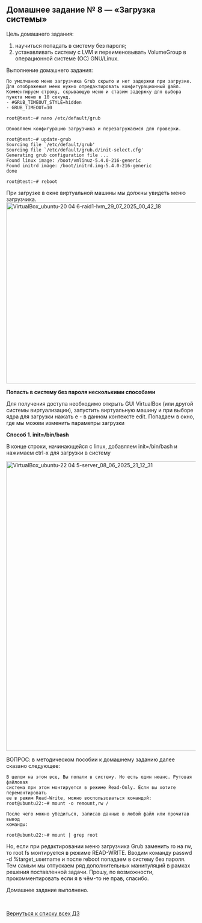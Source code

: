 ## Домашнее задание № 8 — «Загрузка системы»

Цель домашнего задания: 
1) научиться попадать в систему без пароля;
2) устанавливать систему с LVM и переименовывать VolumeGroup в операционной системе (ОС) GNU/Linux.

Выполнение домашнего задания:
```console
По умолчанию меню загрузчика Grub скрыто и нет задержки при загрузке.
Для отображения меню нужно отредактировать конфигурационный файл.
Комментируем строку, скрывающую меню и ставим задержку для выбора пункта меню в 10 секунд.
- #GRUB_TIMEOUT_STYLE=hidden
- GRUB_TIMEOUT=10

root@test:~# nano /etc/default/grub
```

```console
Обновляем конфигурацию загрузчика и перезагружаемся для проверки.

root@test:~# update-grub
Sourcing file `/etc/default/grub'
Sourcing file `/etc/default/grub.d/init-select.cfg'
Generating grub configuration file ...
Found linux image: /boot/vmlinuz-5.4.0-216-generic
Found initrd image: /boot/initrd.img-5.4.0-216-generic
done

root@test:~# reboot
```

При загрузке в окне виртуальной машины мы должны увидеть меню загрузчика.
<img width="640" height="480" alt="VirtualBox_ubuntu-20 04 6-raid1-lvm_29_07_2025_00_42_18" src="https://github.com/user-attachments/assets/d3cbcb44-7810-4a3e-842d-78919c817641" />

**Попасть в систему без пароля несколькими способами**

Для получения доступа необходимо открыть GUI VirtualBox (или другой системы
виртуализации), запустить виртуальную машину и при выборе ядра для загрузки
нажать e - в данном контексте edit. Попадаем в окно, где мы можем изменить
параметры загрузки

**Способ 1. init=/bin/bash**

В конце строки, начинающейся с linux, добавляем init=/bin/bash и нажимаем сtrl-x для
загрузки в систему

<img width="1024" height="768" alt="VirtualBox_ubuntu-22 04 5-server_08_06_2025_21_12_31" src="https://github.com/user-attachments/assets/fcd22d69-a9bf-48ce-97ea-910c00dda528" />

ВОПРОС: в методическом пособии к домашнему заданию далее сказано следующее:
```console
В целом на этом все, Вы попали в систему. Но есть один нюанс. Рутовая файловая
система при этом монтируется в режиме Read-Only. Если вы хотите перемонтировать
ее в режим Read-Write, можно воспользоваться командой:
root@ubuntu22:~# mount -o remount,rw /

После чего можно убедиться, записав данные в любой файл или прочитав вывод
команды:

root@ubuntu22:~# mount | grep root
```

Но, если при редактировании меню загрузчика Grub заменить ro на rw, то root fs монтируется в режиме READ-WRITE.
Вводим команду passwd -d %target_username и после reboot попадаем в систему без пароля. 
Тем самым мы отпускаем ряд дополнительных манипуляций в рамках решения поставленной задачи. 
Прошу, по возможности, прокомментировать если я в чём-то не прав, спасибо. 























Домашнее задание выполнено.

<br/>

[Вернуться к списку всех ДЗ](../README.md)
